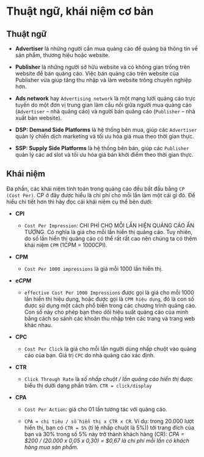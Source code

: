 # Thuật ngữ, khái niệm cơ bản

## Thuật ngữ
- **Advertiser** là những người cần mua quảng cáo để quảng bá thông tin về sản phẩm, thương hiệu hoặc website.

- **Publisher** là những người sở hữu website và có không gian trống trên website để bán quảng cáo. Việc bán quảng cáo trên website của Publisher vừa giúp tăng thu nhập và làm website trông chuyên nghiệp hơn.

- **Ads network** hay `Advertising network` là một mạng lưới quảng cáo trực tuyến do một đơn vị trung gian làm cầu nối giữa người mua quảng cáo (`Advertiser` – nhà quảng cáo) và người bán quảng cáo (`Publisher` – nhà xuất bản website).

- **DSP: Demand Side Platforms** là hệ thống bên mua, giúp các `Advertiser` quản lý chiến dịch marketing và tối ưu hóa giá mua theo thời gian thực.

- **SSP: Supply Side Platforms** là hệ thống bên bán, giúp các `Publisher` quản lý các ad slot và tối ưu hóa giá bán khởi điểm theo thời gian thực.

## Khái niệm
Đa phần, các khái niệm tính toán trong quảng cáo đều bắt đầu bằng `CP (Cost Per)`. CP ở đây được hiểu là chi phí cho mỗi lần làm một cái gì đó. Để hiểu chi tiết hơn thì hãy đọc cái khái niệm cụ thể bên dưới:

- **CPI**
    - `Cost Per Impression`: CHI PHÍ CHO MỖI LẦN HIỆN QUẢNG CÁO ẤN TƯỢNG. Có nghĩa là giá cho mỗi lần hiển thị quảng cáo. Tuy nhiên, do số lần hiển thị quảng cáo có thể rất rất cao nên chúng ta có thêm khái niệm `CPM` (1CPM = 1000CPI).

- **CPM**
    - `Cost Per 1000 impressions` là giá mỗi 1000 lần hiển thị.

- **_eCPM_**
    - `effective Cost Per 1000 Impressions` được gọi là giá cho mỗi 1000 lần hiển thị hiệu dụng, hoặc được gọi là `CPM hiệu dụng`, đó là con số được sử dụng một cách phổ biến trong các chương trình quảng cáo. Con số này cho phép bạn theo dõi hiệu suất quảng cáo của mình bằng cách so sánh các khoản thu nhập trên các trang và trang web khác nhau.

- **CPC**
    - `Cost Per Click` là giá cho mỗi lần người dùng nhấp chuột vào quảng cáo của bạn. Giá trị `CPC` do nhà quảng cáo xác định.

- **CTR**
    - `Click Through Rate` là _số nhấp chuột / lần quảng cáo hiển thị_ được biểu thị dưới dạng phần trăm. `CTR = click/display`

- **CPA**
    - `Cost Per Action`: giá cho 01 lần tương tác với quảng cáo.    
    
    - `CPA = chi tiêu / số hiển thị x CTR x CR`. Ví dụ: trong 20.000 lượt hiển thị, bạn có `CTR = 5%` (tỉ lệ nhấp chuột là 5%)) tới trang đích của bạn và 30% trong số 5% này trở thành khách hàng (CR):
    _CPA = $200 / (20.000 x 0,05 x 0,30) = $0,67 là chi phí mỗi lần có khách hàng mua sản phẩm._



